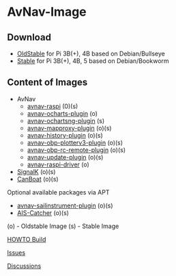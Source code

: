 # AvNav-Image

## Download

- [OldStable](https://www.free-x.de/raspbian/bullseye/) for Pi 3B(+), 4B based on Debian/Bullseye
- [Stable](https://www.free-x.de/raspbian/bookworm/) for Pi 3B(+), 4B, 5 based on Debian/Bookworm

## Content of Images

- AvNav
  - [avnav-raspi](https://github.com/wellenvogel/avnav) (0)(s)
  - [avnav-ocharts-plugin](https://github.com/wellenvogel/avnav-ocharts-provider) (o)
  - [avnav-ochartsng-plugin](https://github.com/wellenvogel/ochartsng) (s)
  - [avnav-mapproxy-plugin](https://github.com/wellenvogel/avnav-mapproxy-plugin) (o)(s)
  - [avnav-history-plugin](https://github.com/wellenvogel/avnav-history-plugin) (o)(s)
  - [avnav-obp-plotterv3-plugin](https://github.com/wellenvogel/avnav-obp-plotterv3-plugin) (o)(s)
  - [avnav-obp-rc-remote-plugin](https://github.com/wellenvogel/avnav-obp-rc-remote-plugin) (o)(s)
  - [avnav-update-plugin](https://github.com/wellenvogel/avnav-update-plugin) (o)(s)
  - [avnav-raspi-driver](https://github.com/wellenvogel/avnav-raspi-driver) (o)
- [SignalK](https://github.com/SignalK/signalk-server) (o)(s)
- [CanBoat](https://github.com/canboat/canboat) (o)(s)

Optional available packages via APT
- [avnav-sailinstrument-plugin](https://github.com/kdschmidt1/Sail_Instrument) (o)(s)
- [AIS-Catcher](https://github.com/jvde-github/AIS-catcher) (o)(s)

(o) - Oldstable Image
(s) - Stable Image


[HOWTO Build](./doc/howto-build.md)

[Issues](https://github.com/free-x/AvNav-Image/issues)

[Discussions](https://github.com/free-x/AvNav-Image/discussions)
